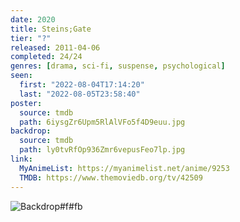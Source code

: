 ```yaml
---
date: 2020
title: Steins;Gate
tier: "?"
released: 2011-04-06
completed: 24/24
genres: [drama, sci-fi, suspense, psychological]
seen:
  first: "2022-08-04T17:14:20"
  last: "2022-08-05T23:58:40"
poster:
  source: tmdb
  path: 6iysgZr6Upm5RlAlVFo5f4D9euu.jpg
backdrop:
  source: tmdb
  path: ly0tvRfOp936Zmr6vepusFeo7lp.jpg
link:
  MyAnimeList: https://myanimelist.net/anime/9253
  TMDB: https://www.themoviedb.org/tv/42509
---
```


![Backdrop#f#fb](https://image.tmdb.org/t/p/w1280/36Ech63X2KU8JUXIBAo167kIC2k.jpg "Source: TMDB")
